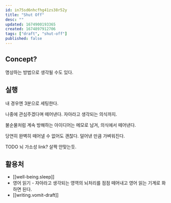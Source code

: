 ```yaml
---
id: in75sd6nhcfhg41zs38r52y
title: "Shut Off"
desc: ""
updated: 1674900193365
created: 1674897912706
tags: ["draft", "shut-off"]
published: false
---
```


## Concept?

명상하는 방법으로 생각될 수도 있다.

## 실행

내 경우엔 3분으로 세팅한다.

나중에 관심주겠다며 떼어낸다. 자아라고 생각되는 의식까지.

불순물처럼 계속 방해하는 아이디어는 메모로 남겨, 의식에서 떼어낸다.

당연히 완벽히 떼어낼 수 없어도 괜찮다. 덜어낸 만큼 가벼워진다.

TODO 뇌 가소성 link? 살짝 안맞는듯.

## 활용처

- [[well-being.sleep]]
- 영어 읽기 - 자아라고 생각되는 영역의 뇌처리를 점점 떼어내고 영어 읽는 기계로 화하면 된다.
- [[writing.vomit-draft]]

